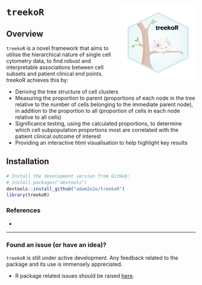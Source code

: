 # `treekoR` <img src="inst/extdata/treekoR-logo-01b-png.png" width="200" align="right" />

## Overview
`treekoR` is a novel framework that aims to utilise the hierarchical nature of single cell cytometry data, to find robust and interpretable associations between cell subsets and patient clinical end points. treekoR achieves this by:

- Deriving the tree structure of cell clusters
- Measuring the proportion to parent (proportions of each node in the tree relative to the number of cells belonging to the immediate parent node), in addition to the proportion to all (proportion of cells in each node relative to all cells)
- Significance testing, using the calculated proportions, to determine which cell subpopulation proportions most are correlated with the patient clinical outcome of interest
- Providing an interactive html visualisation to help highlight key results

## Installation
```r
# Install the development version from GitHub:
# install.packages("devtools")
devtools::install_github("adam2o1o/treekoR")
library(treekoR)
```

### References

- 

---

### Found an issue (or have an idea)?

`treekoR` is still under active development. Any feedback related to the package and its use is immensely appreciated. 
- R package related issues should be raised [here](https://github.com/adam2o1o/treekoR/issues). 